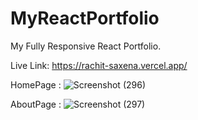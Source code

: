 # MyReactPortfolio
My Fully Responsive React Portfolio.

Live Link: 
https://rachit-saxena.vercel.app/

HomePage : 
![Screenshot (296)](https://user-images.githubusercontent.com/72144798/227978237-0e059f9d-cc07-4e1a-93cb-90e4246df84b.png)

AboutPage :
![Screenshot (297)](https://user-images.githubusercontent.com/72144798/227978261-8f060325-8f25-4f8a-a24f-f4a12563daed.png)
